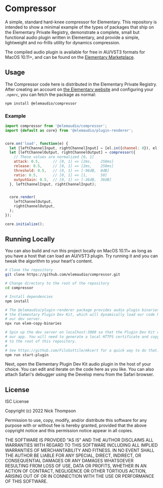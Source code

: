 # Compressor

A simple, standard hard-knee compressor for Elementary. This repository is intended to show
a minimal example of the types of packages that ship on the Elementary Private Registry, demonstrate
a complete, small but functional audio plugin written in Elementary, and provide a simple, lightweight
and no-frills utility for dynamics compression.

The compiled audio plugin is available for free in AU/VST3 formats for MacOS 10.11+, and can be found
on the [Elementary Marketplace](https://www.elementary.audio/marketplace/QGVsZW1hdWRpby9jb21wcmVzc29y).

## Usage

The Compressor code here is distributed in the Elementary Private Registry. After creating an account
on [the Elementary website](https://www.elementary.audio) and configuring your `.npmrc`, you can
fetch the package as normal:

```bash
npm install @elemaudio/compressor
```

### Example

```js
import compressor from '@elemaudio/compressor';
import {default as core} from '@elemaudio/plugin-renderer';


core.on('load', function(e) {
  let [leftChannelInput, rightChannelInput] = [el.in({channel: 0}), el.in({channel: 1})];
  let [leftChannelOutput, rightChannelOutput] = compressor({
    // These values are normalized [0, 1]
    attack: 0.5,      // [0, 1] => [2ms,    250ms]
    release: 0.5,     // [0, 1] => [2ms,    250ms]
    threshold: 0.5,   // [0, 1] => [-96dB,  0dB]
    ratio: 0.5,       // [0, 1] => [1,      50]
    outputGain: 0.5,  // [0, 1] => [-36dB,  36dB]
  }, leftChannelInput, rightChannelInput);


  core.render(
    leftChannelOutput,
    rightChannelOutput,
  );
});

core.initialize();
```

## Running Locally

You can also build and run this project locally on MacOS 10.11+ as long as you have a host that can
load an AU/VST3 plugin. Try running it and you can tweak the algorithm to your heart's content.

```bash
# Clone the repository
git clone https://github.com/elemaudio/compressor.git

# Change directory to the root of the repository
cd compressor

# Install dependencies
npm install

# The @elemaudio/plugin-renderer package provides audio plugin binaries for
# the Elementary Plugin Dev Kit, which will dynamically load our code here from
# our dev server.
npx run elem-copy-binaries

# Spin up the dev server on localhost:3000 so that the Plugin Dev Kit can find
# our app. You will need to generate a local HTTPS certificate and copy the files
# to the root of this repository.
#
# See https://github.com/FiloSottile/mkcert for a quick way to do that.
npm run start-plugin
```

Next, open the Elementary Plugin Dev Kit audio plugin in the host of your choice. You can
edit and iterate on the code here as you like. You can also attach Safari's debugger using the
Develop menu from the Safari browser.

## License

ISC License

Copyright (c) 2022 Nick Thompson

Permission to use, copy, modify, and/or distribute this software for any
purpose with or without fee is hereby granted, provided that the above
copyright notice and this permission notice appear in all copies.

THE SOFTWARE IS PROVIDED "AS IS" AND THE AUTHOR DISCLAIMS ALL WARRANTIES WITH
REGARD TO THIS SOFTWARE INCLUDING ALL IMPLIED WARRANTIES OF MERCHANTABILITY
AND FITNESS. IN NO EVENT SHALL THE AUTHOR BE LIABLE FOR ANY SPECIAL, DIRECT,
INDIRECT, OR CONSEQUENTIAL DAMAGES OR ANY DAMAGES WHATSOEVER RESULTING FROM
LOSS OF USE, DATA OR PROFITS, WHETHER IN AN ACTION OF CONTRACT, NEGLIGENCE OR
OTHER TORTIOUS ACTION, ARISING OUT OF OR IN CONNECTION WITH THE USE OR
PERFORMANCE OF THIS SOFTWARE.
